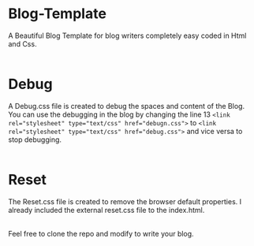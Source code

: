 # Blog-Template
A Beautiful Blog Template for blog writers completely easy coded in Html and Css.<br/><br/>

# Debug
A Debug.css file is created to debug the spaces and content of the Blog. You can use the debugging in the blog by changing the line 13
```<link rel="stylesheet" type="text/css" href="debugn.css">``` to ```<link rel="stylesheet" type="text/css" href="debug.css">``` and vice versa to stop debugging.<br/><br/>

# Reset
The Reset.css file is created to remove the browser default properties. I already included the external reset.css file to the index.html.<br/><br/>

Feel free to clone the repo and modify to write your blog.
